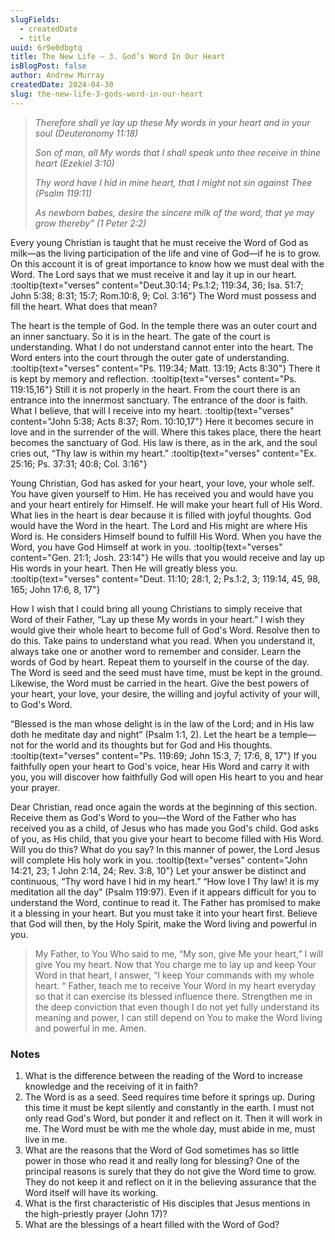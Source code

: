```yaml
---
slugFields:
  - createdDate
  - title
uuid: 6r9e0dbgtq
title: The New Life – 3. God’s Word In Our Heart
isBlogPost: false
author: Andrew Murray
createdDate: 2024-04-30
slug: the-new-life-3-gods-word-in-our-heart
---
```

> *Therefore shall ye lay up these My words in your heart and in your soul (Deuteronomy 11:18)*
>
> *Son of man, all My words that I shall speak unto thee receive in thine heart (Ezekiel 3:10)*
>
> *Thy word have I hid in mine heart, that I might not sin against Thee (Psalm 119:11)*
>
> *As newborn babes, desire the sincere milk of the word, that ye may grow thereby” (1 Peter 2:2)*

Every young Christian is taught that he must receive the Word of God as milk—as the living participation of the life and vine of God—if he is to grow. On this account it is of great importance to know how we must deal with the Word. The Lord says that we must receive it and lay it up in our heart. :tooltip{text="verses" content="Deut.30:14; Ps.1:2; 119:34, 36; Isa. 51:7; John 5:38; 8:31; 15:7; Rom.10:8, 9; Col. 3:16"} The Word must possess and fill the heart. What does that mean?

The heart is the temple of God. In the temple there was an outer court and an inner sanctuary. So it is in the heart. The gate of the court is understanding. What I do not understand cannot enter into the heart. The Word enters into the court through the outer gate of understanding. :tooltip{text="verses" content="Ps. 119:34; Matt. 13:19; Acts 8:30"} There it is kept by memory and reflection. :tooltip{text="verses" content="Ps. 119:15,16"} Still it is not properly in the heart. From the court there is an entrance into the innermost sanctuary. The entrance of the door is faith. What I believe, that will I receive into my heart. :tooltip{text="verses" content="John 5:38; Acts 8:37; Rom. 10:10,17"} Here it becomes secure in love and in the surrender of the will. Where this takes place, there the heart becomes the sanctuary of God. His law is there, as in the ark, and the soul cries out, “Thy law is within my heart.” :tooltip{text="verses" content="Ex. 25:16; Ps. 37:31; 40:8; Col. 3:16"}

Young Christian, God has asked for your heart, your love, your whole self. You have given yourself to Him. He has received you and would have you and your heart entirely for Himself. He will make your heart full of His Word. What lies in the heart is dear because it is filled with joyful thoughts. God would have the Word in the heart. The Lord and His might are where His Word is. He considers Himself bound to fulfill His Word. When you have the Word, you have God Himself at work in you. :tooltip{text="verses" content="Gen. 21:1; Josh. 23:14"} He wills that you would receive and lay up His words in your heart. Then He will greatly bless you. :tooltip{text="verses" content="Deut. 11:10; 28:1, 2; Ps.1:2, 3; 119:14, 45, 98, 165; John 17:6, 8, 17"}

How I wish that I could bring all young Christians to simply receive that Word of their Father, “Lay up these My words in your heart.” I wish they would give their whole heart to become full of God's Word. Resolve then to do this. Take pains to understand what you read. When you understand it, always take one or another word to remember and consider. Learn the words of God by heart. Repeat them to yourself in the course of the day. The Word is seed and the seed must have time, must be kept in the ground. Likewise, the Word must be carried in the heart. Give the best powers of your heart, your love, your desire, the willing and joyful activity of your will, to God's Word.

“Blessed is the man whose delight is in the law of the Lord; and in His law doth he meditate day and night” (Psalm 1:1, 2). Let the heart be a temple—not for the world and its thoughts but for God and His thoughts. :tooltip{text="verses" content="Ps. 119:69; John 15:3, 7; 17:6, 8, 17"} If you faithfully open your heart to God's voice, hear His Word and carry it with you, you will discover how faithfully God will open His heart to you and hear your prayer.

Dear Christian, read once again the words at the beginning of this section. Receive them as God's Word to you—the Word of the Father who has received you as a child, of Jesus who has made you God's child. God asks of you, as His child, that you give your heart to become filled with His Word. Will you do this? What do you say? In this manner of power, the Lord Jesus will complete His holy work in you. :tooltip{text="verses" content="John 14:21, 23; 1 John 2:14, 24; Rev. 3:8, 10"} Let your answer be distinct and continuous, “Thy word have I hid in my heart.” “How love I Thy law! it is my meditation all the day” (Psalm 119:97). Even if it appears difficult for you to understand the Word, continue to read it. The Father has promised to make it a blessing in your heart. But you must take it into your heart first. Believe that God will then, by the Holy Spirit, make the Word living and powerful in you.

> My Father, to You Who said to me, “My son, give Me your heart,” I will give You my heart. Now that You charge me to lay up and keep Your Word in that heart, I answer, “I keep Your commands with my whole heart. “ Father, teach me to receive Your Word in my heart everyday so that it can exercise its blessed influence there. Strengthen me in the deep conviction that even though I do not yet fully understand its meaning and power, I can still depend on You to make the Word living and powerful in me. Amen.

### **Notes**

1. What is the difference between the reading of the Word to increase knowledge and the receiving of it in faith?
2. The Word is as a seed. Seed requires time before it springs up. During this time it must be kept silently and constantly in the earth. I must not only read God's Word, but ponder it and reflect on it. Then it will work in me. The Word must be with me the whole day, must abide in me, must live in me.
3. What are the reasons that the Word of God sometimes has so little power in those who read it and really long for blessing? One of the principal reasons is surely that they do not give the Word time to grow. They do not keep it and reflect on it in the believing assurance that the Word itself will have its working.
4. What is the first characteristic of His disciples that Jesus mentions in the high-priestly prayer (John 17)?
5. What are the blessings of a heart filled with the Word of God?
